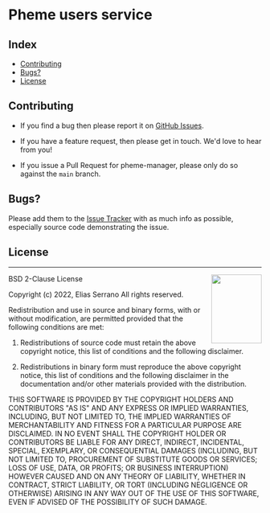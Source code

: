 <!-- omit in toc -->
# Pheme users service

<!-- omit in toc -->
## Index

- [Contributing](#contributing)
- [Bugs?](#bugs)
- [License](#license)

## Contributing

- If you find a bug then please report it on [GitHub Issues][issues].

- If you have a feature request, then please get in touch. We'd love to hear from you!

- If you issue a Pull Request for pheme-manager, please only do so against the `main` branch.

## Bugs?

Please add them to the [Issue Tracker][issues] with as much info as possible, especially source code demonstrating the issue.

## License

-----------------------------------------------------------------------

<a href="http://opensource.org/licenses/BSD-2-Clause" target="_blank">
<img align="right" width="100" height="137"
 src="https://opensource.org/files/OSI_Approved_License.png">
</a>

  BSD 2-Clause License

  Copyright (c) 2022, Elias Serrano
  All rights reserved.

  Redistribution and use in source and binary forms, with or without
  modification, are permitted provided that the following conditions are met:

  1. Redistributions of source code must retain the above copyright notice, this
    list of conditions and the following disclaimer.

  2. Redistributions in binary form must reproduce the above copyright notice,
    this list of conditions and the following disclaimer in the documentation
    and/or other materials provided with the distribution.

  THIS SOFTWARE IS PROVIDED BY THE COPYRIGHT HOLDERS AND CONTRIBUTORS "AS IS"
  AND ANY EXPRESS OR IMPLIED WARRANTIES, INCLUDING, BUT NOT LIMITED TO, THE
  IMPLIED WARRANTIES OF MERCHANTABILITY AND FITNESS FOR A PARTICULAR PURPOSE ARE
  DISCLAIMED. IN NO EVENT SHALL THE COPYRIGHT HOLDER OR CONTRIBUTORS BE LIABLE
  FOR ANY DIRECT, INDIRECT, INCIDENTAL, SPECIAL, EXEMPLARY, OR CONSEQUENTIAL
  DAMAGES (INCLUDING, BUT NOT LIMITED TO, PROCUREMENT OF SUBSTITUTE GOODS OR
  SERVICES; LOSS OF USE, DATA, OR PROFITS; OR BUSINESS INTERRUPTION) HOWEVER
  CAUSED AND ON ANY THEORY OF LIABILITY, WHETHER IN CONTRACT, STRICT LIABILITY,
  OR TORT (INCLUDING NEGLIGENCE OR OTHERWISE) ARISING IN ANY WAY OUT OF THE USE
  OF THIS SOFTWARE, EVEN IF ADVISED OF THE POSSIBILITY OF SUCH DAMAGE.

[issues]: https://github.com/feserr/pheme-backend/issues
